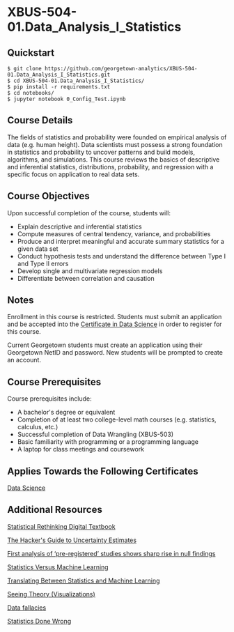 # XBUS-504-01.Data_Analysis_I_Statistics

## Quickstart
```
$ git clone https://github.com/georgetown-analytics/XBUS-504-01.Data_Analysis_I_Statistics.git
$ cd XBUS-504-01.Data_Analysis_I_Statistics/
$ pip install -r requirements.txt
$ cd notebooks/
$ jupyter notebook 0_Config_Test.ipynb
```

## Course Details
The fields of statistics and probability were founded on empirical analysis of data (e.g. human height). Data scientists must possess a strong foundation in statistics and probability to uncover patterns and build models, algorithms, and simulations. This course reviews the basics of descriptive and inferential statistics, distributions, probability, and regression with a specific focus on application to real data sets. 

## Course Objectives
Upon successful completion of the course, students will:

* Explain descriptive and inferential statistics
* Compute measures of central tendency, variance, and probabilities 
* Produce and interpret meaningful and accurate summary statistics for a given data set
* Conduct hypothesis tests and understand the difference between Type I and Type II errors
* Develop single and multivariate regression models
* Differentiate between correlation and causation
 

## Notes
Enrollment in this course is restricted. Students must submit an application and be accepted into the [Certificate in Data Science](http://scs.georgetown.edu/programs_nc/CE0124/data-analytics) in order to register for this course.

Current Georgetown students must create an application using their Georgetown NetID and password. New students will be prompted to create an account.

## Course Prerequisites
Course prerequisites include:

* A bachelor's degree or equivalent
* Completion of at least two college-level math courses (e.g. statistics, calculus, etc.)
* Successful completion of Data Wrangling (XBUS-503)
* Basic familiarity with programming or a programming language
* A laptop for class meetings and coursework

## Applies Towards the Following Certificates
[Data Science](http://scs.georgetown.edu/programs/11193156&)

## Additional Resources
[Statistical Rethinking Digital Textbook](https://github.com/rmcelreath/stat_rethinking_2022)

[The Hacker's Guide to Uncertainty Estimates](https://erikbern.com/2018/10/08/the-hackers-guide-to-uncertainty-estimates.html)

[First analysis of ‘pre-registered’ studies shows sharp rise in null findings](https://www.nature.com/articles/d41586-018-07118-1)

[Statistics Versus Machine Learning](https://normaldeviate.wordpress.com/2012/06/12/statistics-versus-machine-learning-5-2/)

[Translating Between Statistics and Machine Learning ](https://insights.sei.cmu.edu/sei_blog/2018/11/translating-between-statistics-and-machine-learning.html)

[Seeing Theory (Visualizations)](https://seeing-theory.brown.edu/basic-probability/index.html)

[Data fallacies](https://www.geckoboard.com/learn/data-literacy/statistical-fallacies/)

[Statistics Done Wrong](https://www.statisticsdonewrong.com/)
